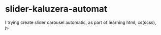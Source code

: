 # slider-kaluzera-automat

I trying create slider carousel automatic, as part of learning html, cs(scss), js
